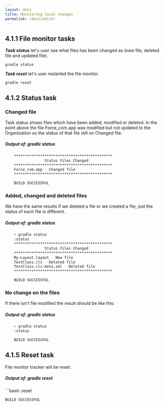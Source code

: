 ```yaml
---
layout: docs
title: Monitoring local changes
permalink: /docs/watch/
---
```

## 4.1.1 File monitor tasks
***Task status*** let's user see what files has been changed as (new file, deleted file and updated file).

	gradle status

***Task reset*** let's user restarted the file monitor.

	gradle reset

## 4.1.2 Status task
### Changed file
Task status shows files which have been added, modified or deleted. In the point above the file Force_com.app was modified but not updated to the Organization so the status of that file still on Changed file.

<h5> Output of:  <strong>gradle status</strong></h5>

```bash
    *********************************************
                  Status Files Changed
    *********************************************
    Force_com.app - Changed file
    *********************************************

    BUILD SUCCESSFUL
```

### Added, changed and deleted files
We have the same results if we deleted a file or we created a file, just the status of each file is different.

<h5> Output of:  <strong>gradle status</strong></h5>

```bash
    > gradle status
    :status
    *********************************************
                  Status Files Changed
    *********************************************
    My-Layout.layout - New file
    TestClass.cls - Deleted file
    TestClass.cls-meta.xml - Deleted file
    *********************************************

    BUILD SUCCESSFUL
```

### No change on the files
If there isn't file modified the result should be like this:

<h5> Output of:  <strong>gradle status</strong></h5>

```bash
    > gradle status
    :status

    BUILD SUCCESSFUL
```

## 4.1.5 Reset task
File monitor tracker will be reset.
<h5> Output of:  <strong>gradle reset</strong></h5>
```bash
   :reset

    BUILD SUCCESSFUL
```
